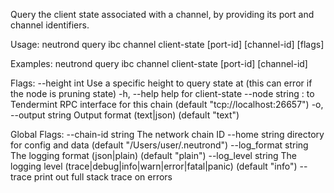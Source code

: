 Query the client state associated with a channel, by providing its port and channel identifiers.

Usage:
  neutrond query ibc channel client-state [port-id] [channel-id] [flags]

Examples:
neutrond query ibc channel client-state [port-id] [channel-id]

Flags:
      --height int      Use a specific height to query state at (this can error if the node is pruning state)
  -h, --help            help for client-state
      --node string     <host>:<port> to Tendermint RPC interface for this chain (default "tcp://localhost:26657")
  -o, --output string   Output format (text|json) (default "text")

Global Flags:
      --chain-id string     The network chain ID
      --home string         directory for config and data (default "/Users/user/.neutrond")
      --log_format string   The logging format (json|plain) (default "plain")
      --log_level string    The logging level (trace|debug|info|warn|error|fatal|panic) (default "info")
      --trace               print out full stack trace on errors
